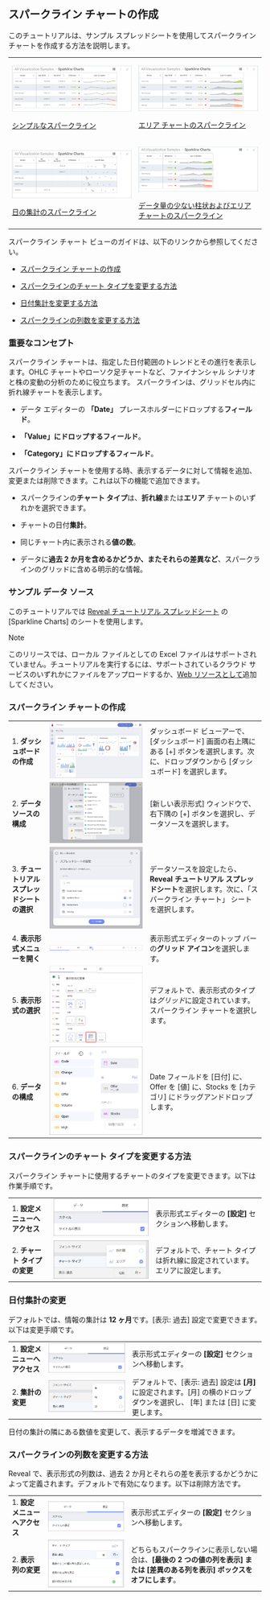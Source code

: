 ## スパークライン チャートの作成

このチュートリアルは、サンプル スプレッドシートを使用してスパークライン チャートを作成する方法を説明します。

<table>
<colgroup>
<col style="width: 50%" />
<col style="width: 50%" />
</colgroup>
<tbody>
<tr class="odd">
<td><p><img src="images/SparklineChartSimple_All.png" alt="SparklineChartSimple All" /><br />
</p>
<p><a href="#create-sparkline">シンプルなスパークライン</a><br />
</p></td>
<td><p><img src="images/SparklineChartArea_All.png" alt="SparklineChartArea All" /><br />
</p>
<p><a href="#change-chart-type-sparkline">エリア チャートのスパークライン</a><br />
</p></td>
</tr>
<tr class="even">
<td><p><img src="images/SparklineDateAggregation_All.png" alt="SparklineDateAggregation All" /><br />
</p>
<p><a href="#change-date-aggregation">日の集計のスパークライン</a><br />
</p></td>
<td><p><img src="images/SparklineLessColumns_All.png" alt="SparklineLessColumns All" /><br />
</p>
<p><a href="#modify-columns">データ量の少ない柱状およびエリア チャートのスパークライン</a><br />
</p></td>
</tr>
</tbody>
</table>

スパークライン チャート ビューのガイドは、以下のリンクから参照してください。

  - [スパークライン チャートの作成](#スパークライン-チャートの作成)

  - [スパークラインのチャート タイプを変更する方法](#change-chart-type-sparkline)

  - [日付集計を変更する方法](#change-date-aggregation)

  - [スパークラインの列数を変更する方法](#modify-columns)

### 重要なコンセプト

スパークライン チャートは、指定した日付範囲のトレンドとその進行を表示します。OHLC チャートやローソク足チャートなど、ファイナンシャル シナリオと株の変動の分析のために役立ちます。
スパークラインは、グリッドセル内に折れ線チャートを表示します。

  - データ エディターの **「Date」** プレースホルダーにドロップする**フィールド**。

  - **「Value」**にドロップする**フィールド**。

  - **「Category」**にドロップする**フィールド**。

スパークライン チャートを使用する時、表示するデータに対して情報を追加、変更または削除できます。これは以下の機能で追加できます。

  - スパークラインの**チャート タイプ**は、**折れ線**または**エリア** チャートのいずれかを選択できます。

  - チャートの日付**集計**。

  - 同じチャート内に表示される**値の数**。

  - データに**過去 2 か月を含めるかどうか、またそれらの差異など**、スパークラインのグリッドに含める明示的な情報。

### サンプル データ ソース

このチュートリアルでは [Reveal チュートリアル スプレッドシート](http://download.infragistics.com/reportplus/help/samples/Reveal_Visualization_Tutorials.xlsx) の [Sparkline Charts] のシートを使用します。

>[!NOTE]
>このリリースでは、ローカル ファイルとしての Excel ファイルはサポートされていません。チュートリアルを実行するには、サポートされているクラウド サービスのいずれかにファイルをアップロードするか、[Web リソースとして](datasources/supported-data-sources/web-resource.md)追加してください。

<a name='create-sparkline'></a>
### スパークライン チャートの作成

|                                          |                                                                                                                |                                                                                                                                                      |
| ---------------------------------------- | -------------------------------------------------------------------------------------------------------------- | ---------------------------------------------------------------------------------------------------------------------------------------------------- |
| 1\. **ダッシュボードの作成**               | ![Tutorials-Create-New-Dashboard](images/Tutorials-Create-New-Dashboard.png)                                   | ダッシュボード ビューアーで、[ダッシュボード] 画面の右上隅にある [+] ボタンを選択します。次に、ドロップダウンから [ダッシュボード] を選択します。 |
| 2\. **データ ソースの構成**       | ![Tutorials-Select-Data-Source](images/Tutorials-Select-Data-Source.png)                                       | [新しい表示形式] ウィンドウで、右下隅の [+] ボタンを選択し、データソースを選択します。                                      |
| 3\. **チュートリアル スプレッドシートの選択** | ![Tutorials-Select-Sparkline-Charts-Spreadsheet.png](images/Tutorials-Select-Sparkline-Charts-Spreadsheet.png) | データソースを設定したら、**Reveal チュートリアル スプレッドシート**を選択します。次に、「スパークライン チャート」 シートを選択します。                        |
| 4\. **表示形式メニューを開く**     | ![Tutorials-Select-Change-Visualization](images/Tutorials-Select-Change-Visualization.png)                     | 表示形式エディターのトップ バーの**グリッド アイコン**を選択します。                                                                                |
| 5\. **表示形式の選択**        | ![Tutorials-Charts-Select-Sparkline-Chart](images/Tutorials-Charts-Select-Sparkline-Chart.png)                 | デフォルトで、表示形式のタイプは*グリッド*に設定されています。スパークライン チャートを選択します。                                                           |
| 6\. **データの構成**               | ![Tutorials-SparklineChart-Organizing-Data](images/Tutorials-SparklineChart-Organizing-Data.png)               | Date フィールドを [日付] に、Offer を [値] に、Stocks を [カテゴリ] にドラッグアンドドロップします。                                                       |

<a name='change-chart-type-sparkline'></a>
### スパークラインのチャート タイプを変更する方法

スパークライン チャートに使用するチャートのタイプを変更できます。以下は作業手順です。

|                                  |                                                                                        |                                                                     |
| -------------------------------- | -------------------------------------------------------------------------------------- | ------------------------------------------------------------------- |
| 1\. **設定メニューへアクセス** | ![Tutorials-Navigate-Settings](images/Tutorials-Navigate-Settings.png)                 | 表示形式エディターの **[設定]** セクションへ移動します。         |
| 2\. **チャート タイプの変更**    | ![Tutorial-Change-Chart-Configuration](images/Tutorial-Change-Chart-Configuration.png) | デフォルトで、チャート タイプは折れ線に設定されています。エリアに設定します。 |

<a name='change-date-aggregation'></a>
### 日付集計の変更

デフォルトでは、情報の集計は **12 ヶ月**です。[表示: 過去] 設定で変更できます。以下は変更手順です。

|                                  |                                                                                                      |                                                                                                                                                      |
| -------------------------------- | ---------------------------------------------------------------------------------------------------- | ---------------------------------------------------------------------------------------------------------------------------------------------------- |
| 1\. **設定メニューへアクセス** | ![Tutorials-Navigate-Settings](images/Tutorials-Navigate-Settings.png)                               | 表示形式エディターの **[設定]** セクションへ移動します。                                                                                          |
| 2\. **集計の変更**   | ![Tutorial-Change-Date-Aggregation-Sparkline](images/Tutorial-Change-Date-Aggregation-Sparkline.png) | デフォルトで、[表示: 過去] 設定は **[月]** に設定されます。[月] の横のドロップダウンを選択し、 [年] または [日] に変更します。|

日付の集計の隣にある数値を変更して、表示するデータを増減できます。

<a name='modify-columns'></a>
### スパークラインの列数を変更する方法

Reveal で、表示形式の列数は、過去 2 か月とそれらの差を表示するかどうかによって定義されます。デフォルトで有効になります。以下は削除方法です。

|                                      |                                                                                    |                                                                                                                                                          |
| ------------------------------------ | ---------------------------------------------------------------------------------- | -------------------------------------------------------------------------------------------------------------------------------------------------------- |
| 1\. **設定メニューへアクセス**     | ![Tutorials-Navigate-Settings](images/Tutorials-Navigate-Settings.png)             | 表示形式エディターの **[設定]** セクションへ移動します。                                                                                              |
| 2\. **表示列の変更** | ![Tutorial-Remove-Columns-Sparkline](images/Tutorial-Remove-Columns-Sparkline.png) | どちらもスパークラインに表示しない場合は、**[最後の 2 つの値の列を表示] または [差異のある列を表示] ボックスをオフにします**。|
